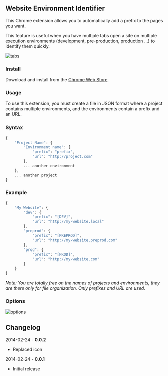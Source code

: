 ## Website Environment Identifier

This Chrome extension allows you to automatically add a prefix to the pages you want.

This feature is useful when you have multiple tabs open a site on multiple execution environments (development, pre-production, production ...) to identify them quickly.

<img src="https://raw.github.com/sylouuu/website-environment-identifier/master/img/tabs.png" alt="tabs">

### Install

Download and install from the [Chrome Web Store](https://chrome.google.com/webstore/detail/hcbgadmbdkiilgpifjgcakjehmafcjai/).

### Usage

To use this extension, you must create a file in JSON format where a project contains multiple environments, and the environments contain a prefix and an URL.

### Syntax

```js
{
    "Project Name": {
        "Environment name": {
            "prefix": "prefix",
            "url": "http://project.com"
        },
        ... another environment
    },
    ... another project
}
```

### Example

```js
{
    "My Website": {
        "dev": {
            "prefix": "[DEV]",
            "url": "http://my-website.local"
        },
        "preprod": {
            "prefix": "[PREPROD]",
            "url": "http://my-website.preprod.com"
        },
        "prod": {
            "prefix": "[PROD]",
            "url": "http://my-website.com"
        }
    }
}
```

_Note: You are totally free on the names of projects and environments, they are there only for file organization. Only prefixes and URL are used._

### Options

<img src="https://raw.github.com/sylouuu/website-environment-identifier/master/img/options.png" alt="options">

## Changelog

2014-02-24 - **0.0.2**

* Replaced icon

2014-02-24 - **0.0.1**

* Initial release
